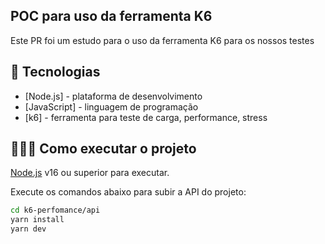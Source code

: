 ## POC para uso da ferramenta K6
Este PR foi um estudo para o uso da ferramenta K6 para os nossos testes 

## 🚀 Tecnologias

- [Node.js] - plataforma de desenvolvimento
- [JavaScript] - linguagem de programação
- [k6] - ferramenta para teste de carga, performance, stress 

## 👨🏻‍💻 Como executar o projeto

[Node.js](https://nodejs.org/) v16 ou superior para executar.

Execute os comandos abaixo para subir a API do projeto:

```sh
cd k6-perfomance/api
yarn install
yarn dev

